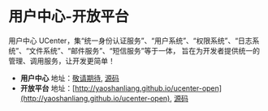 用户中心-开放平台
=======

用户中心 UCenter，集“统一身份认证服务”、“用户系统”、“权限系统”、“日志系统”、“文件系统”、“邮件服务”、“短信服务”等于一体，
旨在为开发者提供统一的管理、调用服务，让开发更简单！


* **用户中心** 地址：[敬请期待](), [源码](https://github.com/yaoshanliang/ucenter)
* **开放平台** 地址：[http://yaoshanliang.github.io/ucenter-open](http://yaoshanliang.github.io/ucenter-open), [源码](https://github.com/yaoshanliang/ucenter-open)



